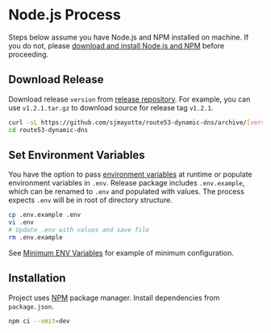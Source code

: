 # Node.js Process

Steps below assume you have Node.js and NPM installed on machine. If you do not,
please [download and install Node.js and NPM](https://nodejs.org/en/download/) before proceeding.

## Download Release

Download release `version` from [release repository](https://github.com/sjmayotte/route53-dynamic-dns/releases). For
example, you can use `v1.2.1.tar.gz` to download source for release tag `v1.2.1`.

```bash
curl -sL https://github.com/sjmayotte/route53-dynamic-dns/archive/[version] | tar xz
cd route53-dynamic-dns
```

## Set Environment Variables

You have the option to pass [environment variables](/route53-dynamic-dns/config/env/) at runtime or populate environment
variables in `.env`. Release package includes `.env.example`, which can be renamed to `.env` and populated with values.
The process expects `.env` will be in root of directory structure.

```bash
cp .env.example .env
vi .env
# Update .env with values and save file
rm .env.example
```

See [Minimum ENV Variables](/route53-dynamic-dns/config/env/#minimum-env-variables) for example of minimum
configuration.

## Installation

Project uses [NPM](https://www.npmjs.com) package manager. Install dependencies from `package.json`.

```bash
npm ci --omit=dev
```
